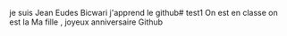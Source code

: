je suis Jean Eudes Bicwari j'apprend le github# test1
On est en classe
on est la
Ma fille , joyeux anniversaire
Github
